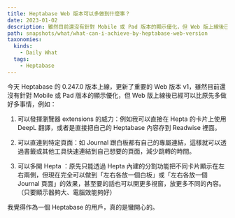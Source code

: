 ```yaml
---
title: Heptabase Web 版本可以多做到什麼事？
date: 2023-01-02
description: 雖然目前還沒有針對 Mobile 或 Pad 版本的顯示優化，但 Web 版上線後已經可以比原先多做好多事情
path: snapshots/what/what-can-i-achieve-by-heptabase-web-version
taxonomies:
  kinds: 
    - Daily What
  tags: 
    - Heptabase
---
```


今天 Heptabase 的 0.247.0 版本上線，更新了重要的 Web 版本 v1，雖然目前還沒有針對 Mobile 或 Pad 版本的顯示優化，但 Web 版上線後已經可以比原先多做好多事情，例如：

1. 可以發揮瀏覽器 extensions 的威力：例如我可以直接在 Hepta 的卡片上使用 DeepL 翻譯，或者是直接把自己的 Heptabase 內容存到 Readwise 裡面。

2. 可以直連到特定頁面：如 Journal 跟白板都有自己的專屬連結，這樣就可以透過書籤或其他工具快速連結到自己想要的頁面，減少跳轉的時間。

3. 可以多開 Hepta ：原先只能透過 Hepta 內建的分割功能把不同卡片顯示在左右兩側，但現在完全可以做到「左右各放一個白板」或「左右各放一個 Journal 頁面」的效果，甚至要的話也可以開更多視窗，放更多不同的內容。（只要顯示器夠大、電腦效能夠好）

我覺得作為一個 Heptabase 的用戶，真的是蠻開心的。